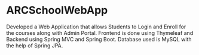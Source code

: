# ARCSchoolWebApp
Developed a Web Application that allows Students to Login and Enroll for the courses along with Admin Portal.
Frontend is done using Thymeleaf and Backend using Spring MVC and Spring Boot. Database used is MySQL with the help
of Spring JPA. 
